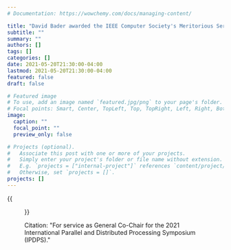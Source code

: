 ```yaml
---
# Documentation: https://wowchemy.com/docs/managing-content/

title: "David Bader awarded the IEEE Computer Society's Meritorious Service Award"
subtitle: ""
summary: ""
authors: []
tags: []
categories: []
date: 2021-05-20T21:30:00-04:00
lastmod: 2021-05-20T21:30:00-04:00
featured: false
draft: false

# Featured image
# To use, add an image named `featured.jpg/png` to your page's folder.
# Focal points: Smart, Center, TopLeft, Top, TopRight, Left, Right, BottomLeft, Bottom, BottomRight.
image:
  caption: ""
  focal_point: ""
  preview_only: false

# Projects (optional).
#   Associate this post with one or more of your projects.
#   Simply enter your project's folder or file name without extension.
#   E.g. `projects = ["internal-project"]` references `content/project/deep-learning/index.md`.
#   Otherwise, set `projects = []`.
projects: []
---
```


{{<figure src="20210520-Bader-MeritoriousService.jpg">}}

Citation: "For service as General Co-Chair for the 2021 International Parallel and Distributed Processing Symposium (IPDPS)."
